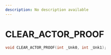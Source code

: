 ```yaml
---
description: No description available 
---
```


# CLEAR_ACTOR_PROOF

```cpp
void CLEAR_ACTOR_PROOF(int _Unk0, int _Unk1);
```